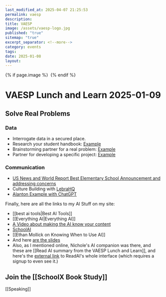 ```yaml
---
last_modified_at: 2025-04-07 21:25:53
permalink: vaesp
description: 
title: VAESP
image: /assets/vaesp-logo.jpg
published: "true"
sitemap: "true"
excerpt_separator: <!--more-->
category: events
tags: 
date: 2025-01-08
layout:
---
```

{% if page.image %} <img src="{{ page.image }}" alt=""> {% endif %}
# VAESP Lunch and Learn 2025-01-09
## Solve Real Problems
### Data
- Interrogate data in a secured place.​
- Research your student handbook: [Example](https://app.schoolai.com/student-space?code=FRW9)​
- Brainstorming partner for a real problem: [Example](https://app.schoolai.com/student-space?code=VT0U)​
- Partner for developing a specific project: [Example](https://app.schoolai.com/student-space?code=O7NB)

### Communication
- [US News and World Report Best Elementary School Announcement and addressing concerns](https://chatgpt.com/share/677dd24b-5178-800f-a0d9-8e470d74b6f6)
- Culture Building with [LebraHQ](https://lebrahq.com)
- [Alanton Example with ChatGPT](https://chatgpt.com/share/67800b0a-7d78-800f-b346-92e8deaf7e8e)

Finally, here are all the links to my AI Stuff on my site: 

- [[best ai tools|Best AI Tools]]
- [[Everything AI|Everything AI]]
- [A Video about making the AI know your content](https://youtu.be/Mo8xYoel2mw)
- [SchoolAI](https://app.schoolai.com/sign-up-invite?invitedBy=user_2TfkAQGPA5YbCR7KXBhRQ4S1Uyx)
- [[Ethan Mollick on Knowing When to Use AI]]
- And here [are the slides](https://sharing.ia.net/presenter/8622d85da5e14092a9ad2e57964418f2/view#/)
- Also, as I mentioned online, Nichole's AI companion was there, and these are [[Read AI summary from the VAESP Lunch and Learn]], and here's the [external link](https://app.read.ai/analytics/meetings/01JH600H41HR7EW9N5YSF472EY) to ReadAI's whole interface (which requires a signup to even see it.)

## Join the [[SchoolX Book Study]]

[[Speaking]]
